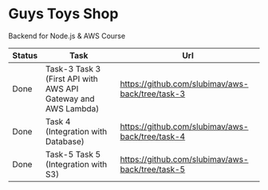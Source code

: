 # Guys Toys Shop
Backend for Node.js &amp; AWS Course

Status | Task | Url
-----|-----|--------
Done | Task-3 Task 3 (First API with AWS API Gateway and AWS Lambda) | https://github.com/slubimav/aws-back/tree/task-3
Done | Task 4 (Integration with Database) | https://github.com/slubimav/aws-back/tree/task-4
Done | Task-5 Task 5 (Integration with S3) | https://github.com/slubimav/aws-back/tree/task-5
